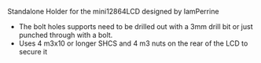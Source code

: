 Standalone Holder for the mini12864LCD designed by IamPerrine
* The bolt holes supports need to be drilled out with a 3mm drill bit or just punched through with a bolt. 
* Uses 4 m3x10 or longer SHCS and 4 m3 nuts on the rear of the LCD to secure it